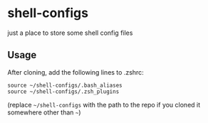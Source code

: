 # shell-configs
just a place to store some shell config files

## Usage
After cloning, add the following lines to .zshrc:
```
source ~/shell-configs/.bash_aliases
source ~/shell-configs/.zsh_plugins
```
(replace `~/shell-configs` with the path to the repo if you cloned it somewhere other than `~`)

